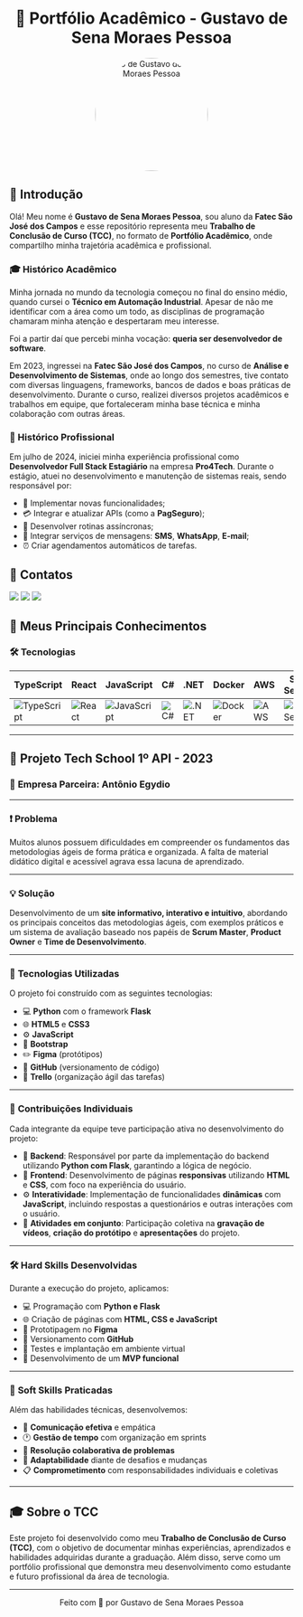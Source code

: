 <h1 align="center">📘 Portfólio Acadêmico - Gustavo de Sena Moraes Pessoa</h1>

<p align="center">
  <img src="https://github.com/user-attachments/assets/286c92a6-a4d0-4b47-8525-513c9c2cb190" alt="Foto de Gustavo de Sena Moraes Pessoa" width="200" style="border-radius: 50%;">
</p>

## 🔗 Introdução

Olá! Meu nome é **Gustavo de Sena Moraes Pessoa**, sou aluno da **Fatec São José dos Campos** e esse repositório representa meu **Trabalho de Conclusão de Curso (TCC)**, no formato de **Portfólio Acadêmico**, onde compartilho minha trajetória acadêmica e profissional.

### 🎓 Histórico Acadêmico

Minha jornada no mundo da tecnologia começou no final do ensino médio, quando cursei o **Técnico em Automação Industrial**. Apesar de não me identificar com a área como um todo, as disciplinas de programação chamaram minha atenção e despertaram meu interesse.

Foi a partir daí que percebi minha vocação: **queria ser desenvolvedor de software**.

Em 2023, ingressei na **Fatec São José dos Campos**, no curso de **Análise e Desenvolvimento de Sistemas**, onde ao longo dos semestres, tive contato com diversas linguagens, frameworks, bancos de dados e boas práticas de desenvolvimento. Durante o curso, realizei diversos projetos acadêmicos e trabalhos em equipe, que fortaleceram minha base técnica e minha colaboração com outras áreas.

### 💼 Histórico Profissional

Em julho de 2024, iniciei minha experiência profissional como **Desenvolvedor Full Stack Estagiário** na empresa **Pro4Tech**. Durante o estágio, atuei no desenvolvimento e manutenção de sistemas reais, sendo responsável por:

- 🔧 Implementar novas funcionalidades;
- 💳 Integrar e atualizar APIs (como a **PagSeguro**);
- 🔄 Desenvolver rotinas assíncronas;
- 📲 Integrar serviços de mensagens: **SMS**, **WhatsApp**, **E-mail**;
- ⏰ Criar agendamentos automáticos de tarefas.

## 📱 Contatos
 <a href= "https://www.linkedin.com/in/gustavo-sena-577045232/" target="_blank"><img src="https://img.shields.io/badge/-LinkedIn-%230077B5?style=for-the-badge&logo=linkedin&logoColor=white" target="_blank"></a> 
 <a href = "mailto:gustavosena07052005@gmail.com"><img src="https://img.shields.io/badge/Gmail-D14836?style=for-the-badge&logo=gmail&logoColor=white"></a>
 <a href = "https://github.com/gustavosenamp" target="_blank"><img src="https://img.shields.io/badge/github-%23121011.svg?style=for-the-badge&logo=github&logoColor=white" target="_blank"></a>

## 🚀 Meus Principais Conhecimentos

### 🛠️ Tecnologias

| **TypeScript** | **React** | **JavaScript** | **C#** | **.NET** | **Docker** | **AWS** | **SQL Server** | **Python** | **Git** |
|----------------|-----------|----------------|--------|----------|------------|---------|----------------|-------------|---------|
| ![TypeScript](https://github.com/user-attachments/assets/b6e3a609-9914-47e1-a2e4-adab14fdecb1) | ![React](https://github.com/user-attachments/assets/51f7fbca-172f-4ca6-ad5c-61df27a9b402) | ![JavaScript](https://github.com/user-attachments/assets/28fb3d11-eb57-4cbf-a7a4-72420f3023cf) | ![C#](https://github.com/user-attachments/assets/feddd097-8ed2-4af1-8b0a-bb7d726865a6) | ![.NET](https://github.com/user-attachments/assets/814cab54-4269-482d-9f98-0b3307d77efe) | ![Docker](https://github.com/user-attachments/assets/b26d36f3-1fa1-4ff9-b612-5046462eead3) | ![AWS](https://github.com/user-attachments/assets/38865eeb-9ea9-4a1c-8c0a-2924e83657df) | ![SQL Server](https://github.com/user-attachments/assets/55e7dfb0-24ea-4eb9-96e1-fed0b3b54711) | ![Python](https://github.com/user-attachments/assets/214b2cad-1d38-4901-b230-b7fe60fdca42) | ![Git](https://github.com/user-attachments/assets/f8ddb0e6-29e2-4120-89d7-72405b0923ce) |



---

## 🧩 Projeto Tech School 1º API - 2023

### 🏢 **Empresa Parceira**: Antônio Egydio

---

### ❗ **Problema** 

Muitos alunos possuem dificuldades em compreender os fundamentos das metodologias ágeis de forma prática e organizada. A falta de material didático digital e acessível agrava essa lacuna de aprendizado.

---

### 💡 **Solução** 

Desenvolvimento de um **site informativo, interativo e intuitivo**, abordando os principais conceitos das metodologias ágeis, com exemplos práticos e um sistema de avaliação baseado nos papéis de **Scrum Master**, **Product Owner** e **Time de Desenvolvimento**.

---

### 🧪 **Tecnologias Utilizadas**

O projeto foi construído com as seguintes tecnologias:

- 💻 **Python** com o framework **Flask**
- 🌐 **HTML5** e **CSS3**
- ⚙️ **JavaScript**
- 🎨 **Bootstrap**
- ✏️ **Figma** (protótipos)
- 📁 **GitHub** (versionamento de código)
- 📌 **Trello** (organização ágil das tarefas)

---

### 🤝 **Contribuições Individuais**

Cada integrante da equipe teve participação ativa no desenvolvimento do projeto:

- 🧭 **Backend**: Responsável por parte da implementação do backend utilizando **Python com Flask**, garantindo a lógica de negócio.
- 🎨 **Frontend**: Desenvolvimento de páginas **responsivas** utilizando **HTML** e **CSS**, com foco na experiência do usuário.
- ⚙️ **Interatividade**: Implementação de funcionalidades **dinâmicas** com **JavaScript**, incluindo respostas a questionários e outras interações com o usuário.
- 🎥 **Atividades em conjunto**: Participação coletiva na **gravação de vídeos**, **criação do protótipo** e **apresentações** do projeto.

---

### 🛠️ **Hard Skills Desenvolvidas**

Durante a execução do projeto, aplicamos:

- 💻 Programação com **Python e Flask**
- 🌐 Criação de páginas com **HTML, CSS e JavaScript**
- 🎨 Prototipagem no **Figma**
- 📁 Versionamento com **GitHub**
- 🧪 Testes e implantação em ambiente virtual
- 🚀 Desenvolvimento de um **MVP funcional**

---

### 🤹 **Soft Skills Praticadas**

Além das habilidades técnicas, desenvolvemos:

- 📣 **Comunicação efetiva** e empática
- 🕐 **Gestão de tempo** com organização em sprints
- 🧠 **Resolução colaborativa de problemas**
- 🔄 **Adaptabilidade** diante de desafios e mudanças
- 📋 **Comprometimento** com responsabilidades individuais e coletivas

---


## 🎓 Sobre o TCC

Este projeto foi desenvolvido como meu **Trabalho de Conclusão de Curso (TCC)**, com o objetivo de documentar minhas experiências, aprendizados e habilidades adquiridas durante a graduação. Além disso, serve como um portfólio profissional que demonstra meu desenvolvimento como estudante e futuro profissional da área de tecnologia.

---

<p align="center">
  Feito com 💙 por Gustavo de Sena Moraes Pessoa
</p>
